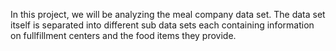 In this project, we will be analyzing the meal company data set. The data set itself is separated into different sub data sets each containing information on fullfillment centers and the food items they provide.
